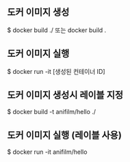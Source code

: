 ## 도커 이미지 생성

$ docker build ./  또는  docker build .

## 도커 이미지 실행

$ docker run -it [생성된 컨테이너 ID]


## 도커 이미지 생성시 레이블 지정

$ docker build -t anifilm/hello ./

## 도커 이미지 실행 (레이블 사용)

$ docker run -it anifilm/hello
